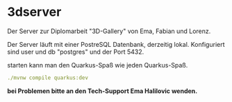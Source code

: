 # 3dserver

Der Server zur Diplomarbeit "3D-Gallery" von Ema, Fabian und Lorenz.

Der Server läuft mit einer PostreSQL Datenbank, derzeitig lokal. Konfiguriert sind user und db "postgres" und der Port 5432.

starten kann man den Quarkus-Spaß wie jeden Quarkus-Spaß.

```yaml
./mvnw compile quarkus:dev
```

**bei Problemen bitte an den Tech-Support Ema Halilovic wenden.**
